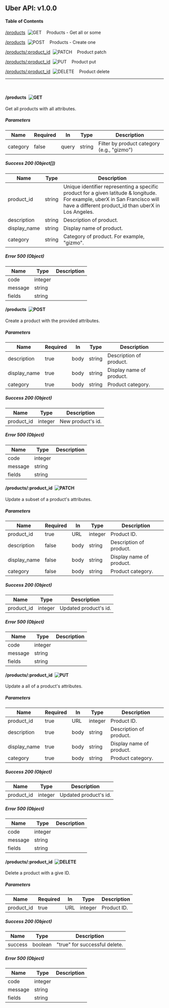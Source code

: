 ## Uber API: v1.0.0
#### Table of Contents


[/products](#/products_get)&nbsp;&nbsp;![GET](https://github.com/spatialdev/static-api-docs/blob/master/images/get.png?raw=true)&nbsp;&nbsp;&nbsp;&nbsp;Products - Get all or some

[/products](#/products_post)&nbsp;&nbsp;![POST](https://github.com/spatialdev/static-api-docs/blob/master/images/post.png?raw=true)&nbsp;&nbsp;&nbsp;&nbsp;Products - Create one



[/products/:product_id](#/products/:product_id_patch)&nbsp;&nbsp;![PATCH](https://github.com/spatialdev/static-api-docs/blob/master/images/patch.png?raw=true)&nbsp;&nbsp;&nbsp;&nbsp;Product patch

[/products/:product_id](#/products/:product_id_put)&nbsp;&nbsp;![PUT](https://github.com/spatialdev/static-api-docs/blob/master/images/put.png?raw=true)&nbsp;&nbsp;&nbsp;&nbsp;Product put

[/products/:product_id](#/products/:product_id_delete)&nbsp;&nbsp;![DELETE](https://github.com/spatialdev/static-api-docs/blob/master/images/delete.png?raw=true)&nbsp;&nbsp;&nbsp;&nbsp;Product delete



***
<br/>


#### <a id="/products_get">/products</a>&nbsp;&nbsp;![GET](https://github.com/spatialdev/static-api-docs/blob/master/images/get.png?raw=true)

Get all products with all attributes.

##### Parameters
|Name|Required|In|Type|Description|
|---|---|---|---|---|
|category|false|query|string|Filter by product category (e.g., &quot;gizmo&quot;)|


##### Success 200 (Object[])
|Name|Type|Description|
|---|---|---|
|product_id|string|Unique identifier representing a specific product for a given latitude &amp; longitude. For example, uberX in San Francisco will have a different product_id than uberX in Los Angeles.|
|description|string|Description of product.|
|display_name|string|Display name of product.|
|category|string|Category of product. For example, &quot;gizmo&quot;.|

##### Error 500 (Object)
|Name|Type|Description|
|---|---|---|
|code|integer||
|message|string||
|fields|string||


#### <a id="/products_post">/products</a>&nbsp;&nbsp;![POST](https://github.com/spatialdev/static-api-docs/blob/master/images/post.png?raw=true)

Create a product with the provided attributes.

##### Parameters
|Name|Required|In|Type|Description|
|---|---|---|---|---|
|description|true|body|string|Description of product.|
|display_name|true|body|string|Display name of product.|
|category|true|body|string|Product category.|


##### Success 200 (Object)
|Name|Type|Description|
|---|---|---|
|product_id|integer|New product&#39;s id.|

##### Error 500 (Object)
|Name|Type|Description|
|---|---|---|
|code|integer||
|message|string||
|fields|string||




#### <a id="/products/:product_id_patch">/products/:product_id</a>&nbsp;&nbsp;![PATCH](https://github.com/spatialdev/static-api-docs/blob/master/images/patch.png?raw=true)

Update a subset of a product&#39;s attributes.

##### Parameters
|Name|Required|In|Type|Description|
|---|---|---|---|---|
|product_id|true|URL|integer|Product ID.|
|description|false|body|string|Description of product.|
|display_name|false|body|string|Display name of product.|
|category|false|body|string|Product category.|


##### Success 200 (Object)
|Name|Type|Description|
|---|---|---|
|product_id|integer|Updated product&#39;s id.|

##### Error 500 (Object)
|Name|Type|Description|
|---|---|---|
|code|integer||
|message|string||
|fields|string||


#### <a id="/products/:product_id_put">/products/:product_id</a>&nbsp;&nbsp;![PUT](https://github.com/spatialdev/static-api-docs/blob/master/images/put.png?raw=true)

Update a all of a product&#39;s attributes.

##### Parameters
|Name|Required|In|Type|Description|
|---|---|---|---|---|
|product_id|true|URL|integer|Product ID.|
|description|true|body|string|Description of product.|
|display_name|true|body|string|Display name of product.|
|category|true|body|string|Product category.|


##### Success 200 (Object)
|Name|Type|Description|
|---|---|---|
|product_id|integer|Updated product&#39;s id.|

##### Error 500 (Object)
|Name|Type|Description|
|---|---|---|
|code|integer||
|message|string||
|fields|string||


#### <a id="/products/:product_id_delete">/products/:product_id</a>&nbsp;&nbsp;![DELETE](https://github.com/spatialdev/static-api-docs/blob/master/images/delete.png?raw=true)

Delete a product with a give ID.

##### Parameters
|Name|Required|In|Type|Description|
|---|---|---|---|---|
|product_id|true|URL|integer|Product ID.|


##### Success 200 (Object)
|Name|Type|Description|
|---|---|---|
|success|boolean|&quot;true&quot; for successful delete.|

##### Error 500 (Object)
|Name|Type|Description|
|---|---|---|
|code|integer||
|message|string||
|fields|string||



